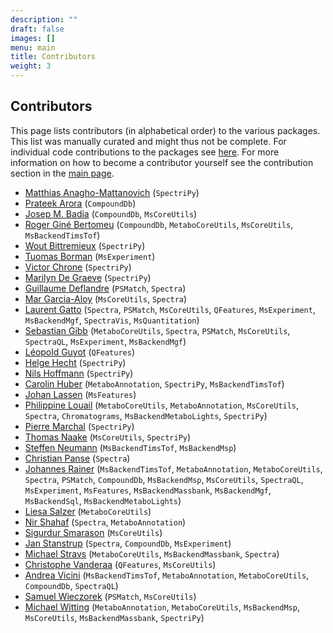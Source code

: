 ```yaml
---
description: ""
draft: false
images: []
menu: main
title: Contributors
weight: 3
---
```


## Contributors

This page lists contributors (in alphabetical order) to the various
packages. This list was manually curated and might thus not be complete. For
individual code contributions to the packages see
[here](https://rformassspectrometry.r-universe.dev/ui#contributors). For more
information on how to become a contributor yourself see the contribution section
in the [main page](https://www.rformassspectrometry.org/).

- [Matthias Anagho-Mattanovich](https://github.com/mmattano) (`SpectriPy`)
- [Prateek Arora](https://github.com/pratarora) (`CompoundDb`)
- [Josep M. Badia](https://github.com/jmbadia) (`CompoundDb`, `MsCoreUtils`)
- [Roger Giné Bertomeu](https://github.com/RogerGinBer) (`CompoundDb`,
  `MetaboCoreUtils`, `MsCoreUtils`, `MsBackendTimsTof`)
- [Wout Bittremieux](https://github.com/bittremieux) (`SpectriPy`)
- [Tuomas Borman](https://github.com/TuomasBorman) (`MsExperiment`)
- [Victor Chrone](https://github.com/guldchrone) (`SpectriPy`)
- [Marilyn De Graeve](https://github.com/mdgrv) (`SpectriPy`)
- [Guillaume Deflandre](https://github.com/guideflandre) (`PSMatch`, `Spectra`)
- [Mar Garcia-Aloy](https://github.com/mar-garcia) (`MsCoreUtils`, `Spectra`)
- [Laurent Gatto](https://github.com/lgatto) (`Spectra`, `PSMatch`,
  `MsCoreUtils`, `QFeatures`, `MsExperiment`, `MsBackendMgf`, `SpectraVis`,
  `MsQuantitation`)
- [Sebastian Gibb](https://github.com/sgibb) (`MetaboCoreUtils`, `Spectra`,
  `PSMatch`, `MsCoreUtils`, `SpectraQL`, `MsExperiment`, `MsBackendMgf`)
- [Léopold Guyot](https://github.com/leopoldguyot) (`QFeatures`)
- [Helge Hecht](https://github.com/hechth) (`SpectriPy`)
- [Nils Hoffmann](https://github.com/nilshoffmann) (`SpectriPy`)
- [Carolin Huber](https://github.com/chufz) (`MetaboAnnotation`, `SpectriPy`,
  `MsBackendTimsTof`)
- [Johan Lassen](https://github.com/JohanLassen/) (`MsFeatures`)
- [Philippine Louail](https://github.com/philouail) (`MetaboCoreUtils`,
  `MetaboAnnotation`, `MsCoreUtils`, `Spectra`, `Chromatograms`,
  `MsBackendMetaboLights`, `SpectriPy`)
- [Pierre Marchal](https://github.com/PiMarchal) (`SpectriPy`)
- [Thomas Naake](https://github.com/tnaake) (`MsCoreUtils`, `SpectriPy`)
- [Steffen Neumann](https://github.com/sneumann) (`MsBackendTimsTof`,
  `MsBackendMsp`)
- [Christian Panse](https://github.com/cpanse) (`Spectra`)
- [Johannes Rainer](https://github.com/jorainer) (`MsBackendTimsTof`,
  `MetaboAnnotation`, `MetaboCoreUtils`, `Spectra`, `PSMatch`, `CompoundDb`,
  `MsBackendMsp`, `MsCoreUtils`, `SpectraQL`, `MsExperiment`, `MsFeatures`,
  `MsBackendMassbank`, `MsBackendMgf`, `MsBackendSql`, `MsBackendMetaboLights`)
- [Liesa Salzer](https://github.com/LiesaSalzer) (`MetaboCoreUtils`)
- [Nir Shahaf](https://github.com/aharonilab) (`Spectra`, `MetaboAnnotation`)
- [Sigurdur Smarason](https://github.com/SiggiSmara) (`MsCoreUtils`)
- [Jan Stanstrup](https://github.com/stanstrup) (`Spectra`, `CompoundDb`,
  `MsExperiment`)
- [Michael Stravs](https://github.com/meowcat/) (`MetaboCoreUtils`,
  `MsBackendMassbank`, `Spectra`)
- [Christophe Vanderaa](https://github.com/cvanderaa) (`QFeatures`,
  `MsCoreUtils`)
- [Andrea Vicini](https://github.com/andreavicini) (`MsBackendTimsTof`,
  `MetaboAnnotation`, `MetaboCoreUtils`, `CompoundDb`, `SpectraQL`)
- [Samuel Wieczorek](https://github.com/samWieczorek) (`PSMatch`, `MsCoreUtils`)
- [Michael Witting](https://github.com/michaelwitting/) (`MetaboAnnotation`,
  `MetaboCoreUtils`, `MsBackendMsp`, `MsCoreUtils`, `MsBackendMassbank`,
  `SpectriPy`)
  
